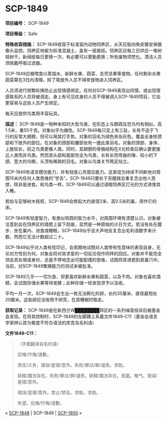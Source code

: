 # SCP-1849
                        


**项目编号：** SCP-1849

**项目等级：** Safe

**特殊收容措施：** SCP-1849收容于标准室内动物饲养区，从天花板四角安置安保摄像头监控。饲养区地板为标准混凝土，盖有一层报纸。饲养区应每三日供应一堆树枝树干。新闻纸每日更换一次，有必要可以更勤更换；所有废物须焚化。清洁人员须佩戴呼吸过滤器。

SCP-1849应被喂食以蒸馏水、新鲜水果、蔬菜、去壳坚果等食物。任何剩余水果蔬菜需在3日内清理。除了喂食外人员不得带食物进入饲养区。

人员须进行频繁轮换防止出现情感绑定。任何对SCP-1849表现出同情、或出现情感联系的人员将被调走。身上有可见纹身的人员不得被调入SCP-1849项目，它会更容易与这些人员产生绑定。

每天应提供鸟类用丰容玩具。

**描述：** SCP-1849是一物种未知的大型鸟类，在形态上与鹦鹉及恐鸟均有相似，高1.5米，重55千克。对象似乎为雌性。SCP-1849每只足上有三趾，长有不适于飞行的反常大翅膀，但可以用其打手势。对象的羽毛为绿色夹杂灰色，覆盖全身除颈部和下肢外的部位。在对象的颈部和腰部张有一圈此类羽毛。对象的颈部、身体、上肢较长，较之鸟类更像人类。同时，其翅膀的骨骼结构在X光检查后确认要更接近人类而非鸟类。然而其头部和面部完全为鸟类，长有长而弯曲的喙、较小的下颌、宽大的鸟眼，头顶有稀疏的羽毛。对象以鸟类关节两足站立。

SCP-1849有语言模仿能力，并有轻度心灵感应能力。这表现为持续不间断地对周围15米内任何人类思维的“学舌”。SCP-1849只要处于苏醒就会重复念出他人思想，除非是进食。和鸟类一样，SCP-1849可以通过调暗饲养区灯光的方式诱使其入睡。

若给与足够树木枝杈，SCP-1849会修起大约直径2米、高0.5米的巢，用作它的床。

SCP-1849有轻度智力，有类似鸮鹉的智力水平，对周围环境有清楚认识。对象被注意到会在饲养区的墙壁上留下刮痕，显然是一种原始的计日方式。若没有处在踱步、坐在巢内、进食或睡眠，SCP-1849似乎会大声地反复念出毛利语数字来计数，然而它无法计数超过二十。

SCP-1849似乎对人类有性印记，会周期地试图对人类带有性意味的表现自身，无论对方性别为何。对象会将对其求爱的一切反应视作同样的回应。对象并不能完全领会其处境或身份，总是不停地念出可能配偶的思维，试图将其诱惑到其巢穴中。当前，对SCP-1849繁殖能力的测试未被批准。

SCP-1849几乎一一切为食，但更喜欢新鲜水果和蔬菜，以及干肉。对象也喜欢酒精，会试图存储水果等待发酵；此种存储一经发现须予以没收。

平均一月一次，SCP-1849会生出一枚无法孵化的卵，长约35厘米、直径最短处20厘米。这些卵应没收用于研究，在其睡眠时取走。

**获取记录：** SCP-1849是在新西兰W████████郊区的一系列噪音投诉后被基金会发现。在将其控制时，SCP-1849的左脚踝上系着文件1849-C11（基金会语言学家辨认其为极度不符合语法的库克岛毛利语）

**文件1849-C11：** 


> （字面翻译自毛利语）
> 
> 后悔/忏悔/道歉。
> 
> 责任/义务，错误/差错/意外。失败/罪过/罪/谴责。求助。
> 
> 妖精/魔法存在。失败/罪过/罪/谴责。妖精/魔法存在。孩童。稚气。错误/差错/意外。
> 
> 错误/差错/意外。禁止/禁忌。求助。求助。
> 
> 失望。后悔/忏悔/道歉。
> 



« [SCP-1848](/scp-1848) | SCP-1849 | [SCP-1850](/scp-1850) »





                    